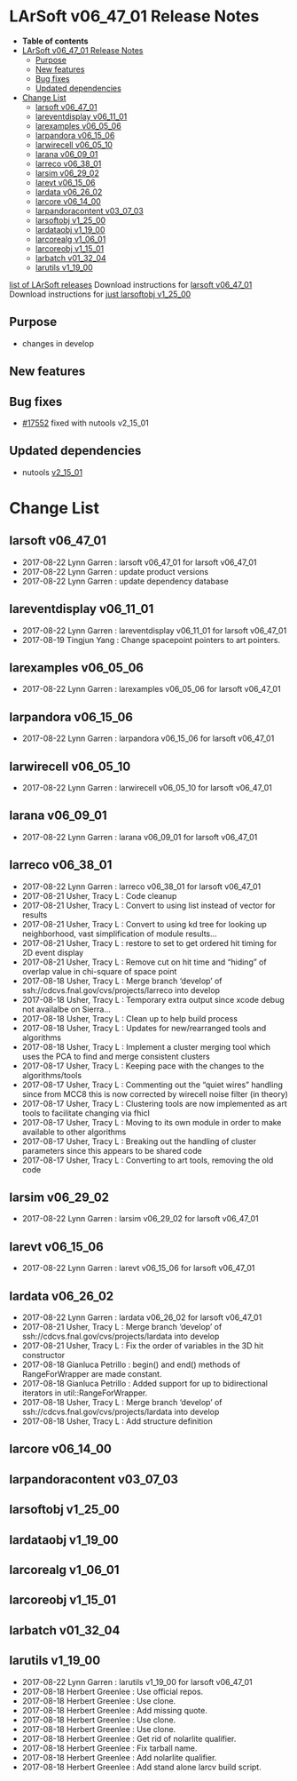 LArSoft v06\_47\_01 Release Notes
======================================================================

-   **Table of contents**
-   [LArSoft v06\_47\_01 Release Notes](#LArSoft-v06_47_01-Release-Notes)
    -   [Purpose](#Purpose)
    -   [New features](#New-features)
    -   [Bug fixes](#Bug-fixes)
    -   [Updated dependencies](#Updated-dependencies)
-   [Change List](#Change-List)
    -   [larsoft v06\_47\_01](#larsoft-v06_47_01)
    -   [lareventdisplay v06\_11\_01](#lareventdisplay-v06_11_01)
    -   [larexamples v06\_05\_06](#larexamples-v06_05_06)
    -   [larpandora v06\_15\_06](#larpandora-v06_15_06)
    -   [larwirecell v06\_05\_10](#larwirecell-v06_05_10)
    -   [larana v06\_09\_01](#larana-v06_09_01)
    -   [larreco v06\_38\_01](#larreco-v06_38_01)
    -   [larsim v06\_29\_02](#larsim-v06_29_02)
    -   [larevt v06\_15\_06](#larevt-v06_15_06)
    -   [lardata v06\_26\_02](#lardata-v06_26_02)
    -   [larcore v06\_14\_00](#larcore-v06_14_00)
    -   [larpandoracontent v03\_07\_03](#larpandoracontent-v03_07_03)
    -   [larsoftobj v1\_25\_00](#larsoftobj-v1_25_00)
    -   [lardataobj v1\_19\_00](#lardataobj-v1_19_00)
    -   [larcorealg v1\_06\_01](#larcorealg-v1_06_01)
    -   [larcoreobj v1\_15\_01](#larcoreobj-v1_15_01)
    -   [larbatch v01\_32\_04](#larbatch-v01_32_04)
    -   [larutils v1\_19\_00](#larutils-v1_19_00)

[list of LArSoft releases](LArSoft_release_list)
Download instructions for [larsoft v06\_47\_01](http://scisoft.fnal.gov/scisoft/bundles/larsoft/v06_47_01/larsoft-v06_47_01.html)
Download instructions for [just larsoftobj v1\_25\_00](http://scisoft.fnal.gov/scisoft/bundles/larsoftobj/v1_25_00/larsoftobj-v1_25_00.html)

Purpose
--------------------

-   changes in develop

New features
------------------------------

Bug fixes
------------------------

-   [\#17552](/redmine/issues/17552 "Support: Cannot preserve changes to event display services (Closed)") fixed with nutools v2\_15\_01

Updated dependencies
----------------------------------------------

-   nutools [v2\_15\_01](/redmine/projects/nutools/wiki/NuTools_Release_Notes#nutools-v2_15_01-8222017)

Change List
============================

larsoft v06\_47\_01
------------------------------------------

-   2017-08-22 Lynn Garren : larsoft v06\_47\_01 for larsoft v06\_47\_01
-   2017-08-22 Lynn Garren : update product versions
-   2017-08-22 Lynn Garren : update dependency database

lareventdisplay v06\_11\_01
----------------------------------------------------------

-   2017-08-22 Lynn Garren : lareventdisplay v06\_11\_01 for larsoft v06\_47\_01
-   2017-08-19 Tingjun Yang : Change spacepoint pointers to art pointers.

larexamples v06\_05\_06
--------------------------------------------------

-   2017-08-22 Lynn Garren : larexamples v06\_05\_06 for larsoft v06\_47\_01

larpandora v06\_15\_06
------------------------------------------------

-   2017-08-22 Lynn Garren : larpandora v06\_15\_06 for larsoft v06\_47\_01

larwirecell v06\_05\_10
--------------------------------------------------

-   2017-08-22 Lynn Garren : larwirecell v06\_05\_10 for larsoft v06\_47\_01

larana v06\_09\_01
----------------------------------------

-   2017-08-22 Lynn Garren : larana v06\_09\_01 for larsoft v06\_47\_01

larreco v06\_38\_01
------------------------------------------

-   2017-08-22 Lynn Garren : larreco v06\_38\_01 for larsoft v06\_47\_01
-   2017-08-21 Usher, Tracy L : Code cleanup
-   2017-08-21 Usher, Tracy L : Convert to using list instead of vector for results
-   2017-08-21 Usher, Tracy L : Convert to using kd tree for looking up neighborhood, vast simplification of module results…
-   2017-08-21 Usher, Tracy L : restore to set to get ordered hit timing for 2D event display
-   2017-08-21 Usher, Tracy L : Remove cut on hit time and “hiding” of overlap value in chi-square of space point
-   2017-08-18 Usher, Tracy L : Merge branch ‘develop’ of ssh://cdcvs.fnal.gov/cvs/projects/larreco into develop
-   2017-08-18 Usher, Tracy L : Temporary extra output since xcode debug not availalbe on Sierra…
-   2017-08-18 Usher, Tracy L : Clean up to help build process
-   2017-08-18 Usher, Tracy L : Updates for new/rearranged tools and algorithms
-   2017-08-18 Usher, Tracy L : Implement a cluster merging tool which uses the PCA to find and merge consistent clusters
-   2017-08-17 Usher, Tracy L : Keeping pace with the changes to the algorithms/tools
-   2017-08-17 Usher, Tracy L : Commenting out the “quiet wires” handling since from MCC8 this is now corrected by wirecell noise filter (in theory)
-   2017-08-17 Usher, Tracy L : Clustering tools are now implemented as art tools to facilitate changing via fhicl
-   2017-08-17 Usher, Tracy L : Moving to its own module in order to make available to other algorithms
-   2017-08-17 Usher, Tracy L : Breaking out the handling of cluster parameters since this appears to be shared code
-   2017-08-17 Usher, Tracy L : Converting to art tools, removing the old code

larsim v06\_29\_02
----------------------------------------

-   2017-08-22 Lynn Garren : larsim v06\_29\_02 for larsoft v06\_47\_01

larevt v06\_15\_06
----------------------------------------

-   2017-08-22 Lynn Garren : larevt v06\_15\_06 for larsoft v06\_47\_01

lardata v06\_26\_02
------------------------------------------

-   2017-08-22 Lynn Garren : lardata v06\_26\_02 for larsoft v06\_47\_01
-   2017-08-21 Usher, Tracy L : Merge branch ‘develop’ of ssh://cdcvs.fnal.gov/cvs/projects/lardata into develop
-   2017-08-21 Usher, Tracy L : Fix the order of variables in the 3D hit constructor
-   2017-08-18 Gianluca Petrillo : begin() and end() methods of RangeForWrapper are made constant.
-   2017-08-18 Gianluca Petrillo : Added support for up to bidirectional iterators in util::RangeForWrapper.
-   2017-08-18 Usher, Tracy L : Merge branch ‘develop’ of ssh://cdcvs.fnal.gov/cvs/projects/lardata into develop
-   2017-08-18 Usher, Tracy L : Add structure definition

larcore v06\_14\_00
------------------------------------------

larpandoracontent v03\_07\_03
--------------------------------------------------------------

larsoftobj v1\_25\_00
----------------------------------------------

lardataobj v1\_19\_00
----------------------------------------------

larcorealg v1\_06\_01
----------------------------------------------

larcoreobj v1\_15\_01
----------------------------------------------

larbatch v01\_32\_04
--------------------------------------------

larutils v1\_19\_00
------------------------------------------

-   2017-08-22 Lynn Garren : larutils v1\_19\_00 for larsoft v06\_47\_01
-   2017-08-18 Herbert Greenlee : Use official repos.
-   2017-08-18 Herbert Greenlee : Use clone.
-   2017-08-18 Herbert Greenlee : Add missing quote.
-   2017-08-18 Herbert Greenlee : Use clone.
-   2017-08-18 Herbert Greenlee : Use clone.
-   2017-08-18 Herbert Greenlee : Get rid of nolarlite qualifier.
-   2017-08-18 Herbert Greenlee : Fix tarball name.
-   2017-08-18 Herbert Greenlee : Add nolarlite qualifier.
-   2017-08-18 Herbert Greenlee : Add stand alone larcv build script.

